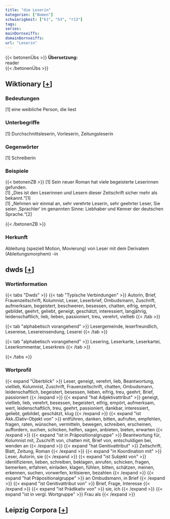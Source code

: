```yaml
---
title: "die Leserin"
kategorien: ["Nomen"]
schwierigkeit: ["k1", "h3", "r13"]
tags:
series:
mainDornseiffs:
domainDornseiffs:
url: "Leserin"
---
```


{{< betonenÜbs >}}
**Übersetzung:**  
reader  
{{< /betonenÜbs >}}

## Wiktionary [[+](https://de.wiktionary.org/wiki/Leserin)]

### Bedeutungen
[1] eine weibliche Person, die liest  

### Unterbegriffe
[1] Durchschnittsleserin, Vorleserin, Zeitungsleserin  

### Gegenwörter
[1] Schreiberin  

### Beispiele
{{< betonenZB >}}
[1] Sein neuer Roman hat viele begeisterte Leserinnen gefunden.  
[1] „Dies ist den Leserinnen und Lesern dieser Zeitschrift sicher mehr als bekannt.“[1]  
[1] „Nehmen wir einmal an, sehr verehrte Leserin, sehr geehrter Leser, Sie seien ‚Sprachler‘ im genannten Sinne: Liebhaber und Kenner der deutschen Sprache.“[2]  

{{< /betonenZB >}}
### Herkunft
Ableitung (speziell Motion, Movierung) von Leser mit dem Derivatem (Ableitungsmorphem) -in  



## dwds [[+](https://www.dwds.de/wb/Leserin)]

### Wortinformation
{{< tabs "Dwds" >}}
{{< tab "Typische Verbindungen" >}}
Autorin, Brief, Frauenzeitschrift, Kolumnist, Leser, Leserbrief, Ombudsmann, Zuschrift, aufmerksam, begeistert, beschweren, besessen, chatten, eifrig, empört, gebildet, geehrt, geliebt, geneigt, geschätzt, interessiert, langjährig, leidenschaftlich, lieb, lieben, passioniert, treu, verehrt, viellieb
{{< /tab >}}

{{< tab "alphabetisch vorangehend" >}}
Lesergemeinde, leserfreundlich, Lesereise, Lesereinsendung, Leserei
{{< /tab >}}

{{< tab "alphabetisch vorangehend" >}}
Lesering, Leserkarte, Leserkartei, Leserkommentar, Leserkreis
{{< /tab >}}

{{< /tabs >}}

### Wortprofil
{{< expand "Überblick" >}} Leser, geneigt, verehrt, lieb, Beantwortung, viellieb, Kolumnist, Zuschrift, Frauenzeitschrift, chatten, Ombudsmann, leidenschaftlich, begeistert, besessen, lieben, eifrig, treu, geehrt, Brief, passioniert {{< /expand >}}
{{< expand "hat Adjektivattribut" >}} geneigt, viellieb, lieb, verehrt, besessen, begeistert, eifrig, empört, aufmerksam, wert, leidenschaftlich, treu, geehrt, passioniert, dankbar, interessiert, geliebt, gebildet, geschätzt, klug {{< /expand >}}
{{< expand "ist Akk./Dativ-Objekt von" >}} entführen, danken, bitten, aufrufen, empfehlen, fragen, raten, wünschen, vermitteln, bewegen, schreiben, erscheinen, auffordern, suchen, schicken, helfen, sagen, anbieten, bieten, erwarten {{< /expand >}}
{{< expand "ist in Präpositionalgruppe" >}} Beantwortung für, Kolumnist mit, Zuschrift von, chatten mit, Brief von, entschuldigen bei, wenden an {{< /expand >}}
{{< expand "hat Genitivattribut" >}} Zeitschrift, Blatt, Zeitung, Roman {{< /expand >}}
{{< expand "in Koordination mit" >}} Leser, Autorin, sie {{< /expand >}}
{{< expand "ist Subjekt von" >}} identifizieren, lieben, schreiben, beklagen, anrufen, schicken, fragen, bemerken, erfahren, einladen, klagen, fühlen, bitten, schätzen, meinen, erkennen, suchen, vorwerfen, kritisieren, bezahlen {{< /expand >}}
{{< expand "hat Präpositionalgruppe" >}} an Ombudsmann, in Brief {{< /expand >}}
{{< expand "ist Genitivattribut von" >}} Brief, Frage, Interesse {{< /expand >}}
{{< expand "ist Prädikativ von" >}} sie, ich {{< /expand >}}
{{< expand "ist in vergl. Wortgruppe" >}} Frau als {{< /expand >}}

## Leipzig Corpora [[+](https://corpora.uni-leipzig.de/en/res?word=Leserin&corpusId=deu_newscrawl-public_2018)]

